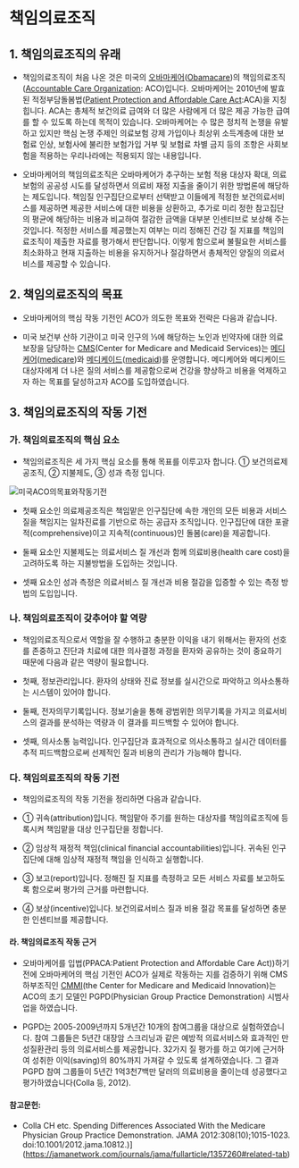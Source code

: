 # 책임의료조직

## 1. 책임의료조직의 유래

* 책임의료조직이 처음 나온 것은 미국의 [오바마케어](https://namu.wiki/w/%EC%98%A4%EB%B0%94%EB%A7%88%EC%BC%80%EC%96%B4)([Obamacare](https://en.wikipedia.org/wiki/Affordable_Care_Act))의 책임의료조직([Accountable Care Organization](https://en.wikipedia.org/wiki/Accountable_care_organization): ACO)입니다. 오바마케어는 2010년에 발효된 적정부담돌봄법([Patient Protection and Affordable Care Act](https://en.wikipedia.org/wiki/Affordable_Care_Act):ACA)을 지칭힙니다. ACA는 총체적 보건의료 급여와 더 많은 사람에게 더 많은 제공 가능한 급여를 할 수 있도록 하는데 목적이 있습니다. 오바마케어는 수 많은 정치적 논쟁을 유발하고 있지만 핵심 논쟁 주제인 의료보험 강제 가입이나 최상위 소득계층에 대한 보험료 인상, 보험사에 불리한 보험가입 거부 및 보험료 차별 금지 등의 조항은 사회보험을 적용하는 우리나라에는 적용되지 않는 내용입니다.    

* 오바마케어의 책임의료조직은 오바마케어가 추구하는 보험 적용 대상자 확대, 의료보험의 공공성 시도를 달성하면서 의료비 재정 지출을 줄이기 위한 방법론에 해당하는 제도입니다. 책임질 인구집단으로부터 선택받고 이들에게 적정한 보건의료서비스를 제공하면 제공한 서비스에 대한 비용을 상환하고, 추가로 미리 정한 참고집단의 평균에 해당하는 비용과 비교하여 절감한 금액을 대부분 인센티브로 보상해 주는 것입니다. 적정한 서비스를 제공했는지 여부는 미리 정해진 건강 질 지표를 책임의료조직이 제출한 자료를 평가해서 판단합니다. 이렇게 함으로써 불필요한 서비스를 최소화하고 현재 지출하는 비용을 유지하거나 절감하면서 총체적인 양질의 의료서비스를 제공할 수 있습니다.


## 2. 책임의료조직의 목표

* 오바마케어의 핵심 작동 기전인 ACO가 의도한 목표와 전략은 다음과 같습니다. 

* 미국 보건부 산하 기관이고 미국 인구의 ⅓에 해당하는 노인과 빈약자에 대한 의료보장을 담당하는 [CMS](https://en.wikipedia.org/wiki/Centers_for_Medicare_%26_Medicaid_Services)(Center for Medicare and Medicaid Services)는 [메디케어](https://www.medicare.gov/publications/11306-K-Medicare-Medicaid.pdf)([medicare](https://en.wikipedia.org/wiki/Medicare_(United_States)))와 [메디케이드](https://www.medicare.gov/publications/11306-K-Medicare-Medicaid.pdf)([medicaid](https://en.wikipedia.org/wiki/Medicaid))를 운영합니다. 메디케어와 메디케이드 대상자에게 더 나은 질의 서비스를 제공함으로써 건강을 향상하고 비용을 억제하고자 하는 목표를 달성하고자 ACO를 도입하였습니다. 

## 3. 책임의료조직의 작동 기전

### 가. 책임의료조직의 핵심 요소

* 책임의료조직은 세 가지 핵심 요소를 통해 목표를 이루고자 합니다. ① 보건의료제공조직, ② 지불제도, ③ 성과 측정 입니다.

![미국ACO의목표와작동기전](</images/posts/미국ACO의목표와작동기전.png>)

* 첫째 요소인 의료제공조직은 책임맡은 인구집단에 속한 개인의 모든 비용과 서비스 질을 책임지는 일차진료를 기반으로 하는 공급자 조직입니다. 인구집단에 대한 포괄적(comprehensive)이고 지속적(continuous)인 돌봄(care)을 제공합니다. 

* 둘째 요소인 지불제도는 의료서비스 질 개선과 함께 의료비용(health care cost)을 고려하도록 하는 지불방법을 도입하는 것입니다. 

* 셋째 요소인 성과 측정은 의료서비스 질 개선과 비용 절감을 입증할 수 있는 측정 방법의 도입입니다.

### 나. 책임의료조직이 갖추어야 할 역량

* 책임의료조직으로서 역할을 잘 수행하고 충분한 이익을 내기 위해서는 환자의 선호를 존중하고 진단과 치료에 대한 의사결정 과정을 환자와 공유하는 것이 중요하기 때문에 다음과 같은 역량이 필요합니다. 

* 첫째, 정보관리입니다. 환자의 상태와 진료 정보를 실시간으로 파악하고 의사소통하는 시스템이 있어야 합니다. 

* 둘째, 전자의무기록입니다. 정보기술을 통해 광범위한 의무기록을 가지고 의료서비스의 결과를 분석하는 역량과 이 결과를 피드백할 수 있어야 합니다. 

* 셋째, 의사소통 능력입니다. 인구집단과 효과적으로 의사소통하고 실시간 데이터를 추적 피드백함으로써 선제적인 질과 비용의 관리가 가능해야 합니다.

### 다. 책임의료조직의 작동 기전

* 책임의료조직의 작동 기전을 정리하면 다음과 같습니다.

* ① 귀속(attribution)입니다. 책임맡아 주기를 원하는 대상자를 책임의료조직에 등록시켜 책임맡을 대상 인구집단을 정합니다. 

* ② 임상적 재정적 책임(clinical financial accountabilities)입니다. 귀속된 인구집단에 대해 임상적 재정적 책임을 인식하고 실행합니다. 

* ③ 보고(report)입니다. 정해진 질 지표를 측정하고 모든 서비스 자료를 보고하도록 함으로써 평가의 근거를 마련합니다. 

* ④ 보상(incentive)입니다. 보건의료서비스 질과 비용 절감 목표를 달성하면 충분한 인센티브를 제공합니다.    

#### 라. 책임의료조직 작동 근거

* 오바마케어를 입법(PPACA:Patient Protection and Affordable Care Act))하기 전에 오바마케어의 핵심 기전인 ACO가 실제로 작동하는 지를 검증하기 위해 CMS 하부조직인 [CMMI](https://en.wikipedia.org/wiki/Center_for_Medicare_and_Medicaid_Innovation)(the Center for Medicare and Medicaid Innovation)는 ACO의 초기 모델인 PGPD(Physician Group Practice Demonstration) 시범사업을 하였습니다. 

* PGPD는 2005-2009년까지 5개년간 10개의 참여그룹을 대상으로 실험하였습니다. 참여 그룹들은 5년간 대장암 스크리닝과 같은 예방적 의료서비스와 효과적인 만성질환관리 등의 의료서비스를 제공합니다. 32가지 질 평가를 하고 여기에 근거하여 성취한 이익(saving)의 80%까지 가져갈 수 있도록 설계하였습니다. 그 결과 PGPD 참여 그룹들이 5년간 1억3천7백만 달러의 의료비용을 줄이는데 성공했다고 평가하였습니다(Colla 등, 2012).    

#### 참고문헌:    

* Colla CH etc. Spending Differences Associated With the Medicare Physician Group Practice Demonstration. JAMA 2012:308(10);1015-1023. doi:10.1001/2012.jama.10812.)](https://jamanetwork.com/journals/jama/fullarticle/1357260#related-tab)    